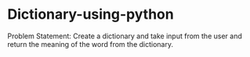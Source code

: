 # Dictionary-using-python

Problem Statement:
Create a dictionary and take input from the user and return the meaning of the word from the dictionary.
